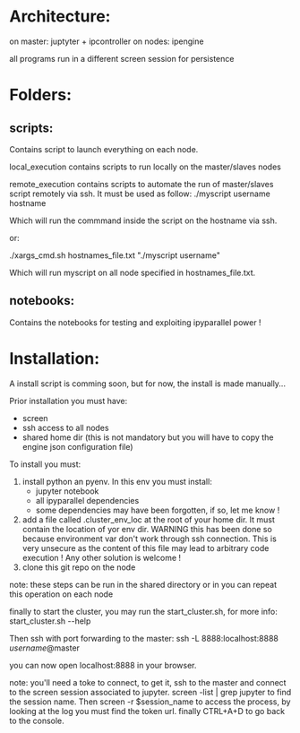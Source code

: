 Architecture:
=============

on master: juptyter + ipcontroller
on nodes: ipengine

all programs run in a different screen session for persistence

Folders:
========

scripts:
--------

Contains script to launch everything on each node.

local\_execution contains scripts to run locally on the master/slaves nodes

remote\_execution contains scripts to automate the run of master/slaves script remotely via ssh. It must be used as follow:
./myscript username hostname

Which will run the commmand inside the script on the hostname via ssh.

or:

./xargs\_cmd.sh hostnames\_file.txt "./myscript username"

Which will run myscript on all node specified in hostnames\_file.txt.

notebooks:
----------

Contains the notebooks for testing and exploiting ipyparallel power !

Installation:
=============

A install script is comming soon, but for now, the install is made manually...

Prior installation you must have:
 - screen
 - ssh access to all nodes
 - shared home dir (this is not mandatory but you will have to copy the engine json configuration file)

To install you must:
 1. install python an pyenv. In this env you must install:
    - jupyter notebook
    - all ipyparallel dependencies
    - some dependencies may have been forgotten, if so, let me know !
 2. add a file called .cluster\_env\_loc at the root of your home dir. It must contain the location of yor env dir. WARNING this has been done so because environment var don't work through ssh connection. This is very unsecure as the content of this file may lead to arbitrary code execution ! Any other solution is welcome !
 3. clone this git repo on the node

note: these steps can be run in the shared directory or in you can repeat this operation on each node

finally to start the cluster, you may run the start\_cluster.sh, for more info: start\_cluster.sh --help

Then ssh with port forwarding to the master:
ssh -L 8888:localhost:8888 $username@$master

you can now open localhost:8888 in your browser.

note: you'll need a toke to connect, to get it, ssh to the master and connect to the screen session associated to jupyter. screen -list | grep jupyter to find the session name. Then screen -r $session\_name to access the process, by looking at the log you must find the token url. finally CTRL+A+D to go back to the console.

